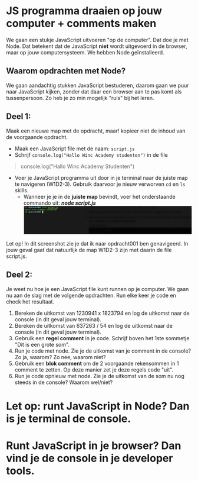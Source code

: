 # JS programma draaien op jouw computer + comments maken

We gaan een stukje JavaScript uitvoeren "op de computer". Dat doe je met Node. Dat betekent dat de JavaScript **niet** wordt uitgevoerd in de browser, maar op jouw computersysteem. We hebben Node geïnstalleerd.

## Waarom opdrachten met Node?

We gaan aandachtig stukken JavaScript bestuderen, daarom gaan we puur naar JavaScript kijken, zonder dat daar een browser aan te pas komt als tussenpersoon. Zo heb je zo min mogelijk "ruis" bij het leren.

## Deel 1:

Maak een nieuwe map met de opdracht, maar! kopieer niet de inhoud van de voorgaande opdracht.

- Maak een JavaScript file met de naam: `script.js`
- Schrijf `console.log("Hallo Winc Academy studenten")` in de file

> console.log("Hallo Winc Academy Studenten")

- Voer je JavaScript programma uit door in je terminal naar de juiste map te navigeren (W1D2-3). Gebruik daarvoor je nieuw verworven `cd` en `ls` skills.
  - Wanneer je je in de **juiste map** bevindt, voer het onderstaande commando uit: **_node script.js_** ![Command scherm](cmd.png)

Let op! In dit screenshot zie je dat ik naar opdracht001 ben genavigeerd. In jouw geval gaat dat natuurlijk de map W1D2-3 zijn met daarin de file script.js.

## Deel 2:

Je weet nu hoe je een JavaScript file kunt runnen op je computer. We gaan nu aan de slag met de volgende opdrachten. Run elke keer je code en check het resultaat.

1. Bereken de uitkomst van 1230941 x 1823794 en log de uitkomst naar de console (in dit geval jouw terminal).
2. Bereken de uitkomst van 637263 / 54 en log de uitkomst naar de console (in dit geval jouw terminal).
3. Gebruik een **regel comment** in je code. Schrijf boven het 1ste sommetje "Dit is een grote som".
4. Run je code met node. Zie je de uitkomst van je comment in de console? Zo ja, waarom? Zo nee, waarom niet?
5. Gebruik een **blok comment** om de 2 voorgaande rekensommen in 1 comment te zetten. Op deze manier zet je deze regels code "uit".
6. Run je code opnieuw met node. Zie je de uitkomst van de som nu nog steeds in de console? Waarom wel/niet?

# Let op: runt JavaScript in Node? Dan is je terminal de console.

# Runt JavaScript in je browser? Dan vind je de console in je developer tools.
